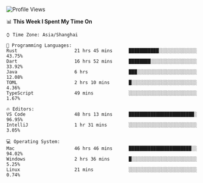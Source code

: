 <!--START_SECTION:waka-->
![Profile Views](http://img.shields.io/badge/Profile%20Views-5-blue)

📊 **This Week I Spent My Time On** 

```text
⌚︎ Time Zone: Asia/Shanghai

💬 Programming Languages: 
Rust                     21 hrs 45 mins      ███████████░░░░░░░░░░░░░░   43.75% 
Dart                     16 hrs 52 mins      ████████░░░░░░░░░░░░░░░░░   33.92% 
Java                     6 hrs               ███░░░░░░░░░░░░░░░░░░░░░░   12.08% 
TOML                     2 hrs 10 mins       █░░░░░░░░░░░░░░░░░░░░░░░░   4.36% 
TypeScript               49 mins             ░░░░░░░░░░░░░░░░░░░░░░░░░   1.67%

🔥 Editors: 
VS Code                  48 hrs 13 mins      ████████████████████████░   96.95% 
IntelliJ                 1 hr 31 mins        ░░░░░░░░░░░░░░░░░░░░░░░░░   3.05%

💻 Operating System: 
Mac                      46 hrs 46 mins      ███████████████████████░░   94.02% 
Windows                  2 hrs 36 mins       █░░░░░░░░░░░░░░░░░░░░░░░░   5.25% 
Linux                    21 mins             ░░░░░░░░░░░░░░░░░░░░░░░░░   0.74%

```


<!--END_SECTION:waka-->
